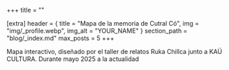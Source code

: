 +++
title = ""

[extra]
header = { title = "Mapa de la memoria de Cutral Có", img = "img/_profile.webp", img_alt = "YOUR_NAME" }
section_path = "blog/_index.md"
max_posts = 5
+++

Mapa interactivo, diseñado por el taller de relatos Ruka Chillca junto a KAÜ CULTURA. Durante mayo 2025 a la actualidad
